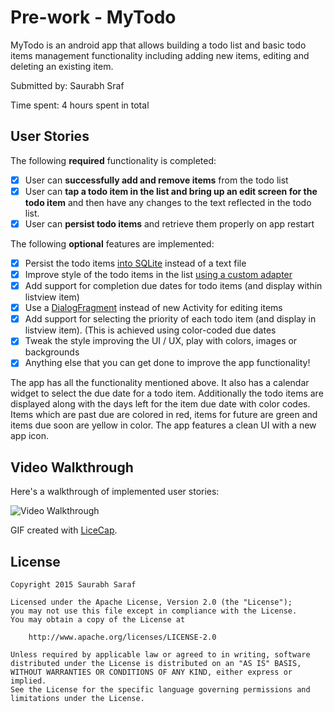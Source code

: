 # Pre-work - MyTodo

MyTodo is an android app that allows building a todo list and basic todo items management functionality including adding new items, editing and deleting an existing item.


Submitted by: Saurabh Sraf

Time spent: 4 hours spent in total

## User Stories

The following **required** functionality is completed:

* [x] User can **successfully add and remove items** from the todo list
* [x] User can **tap a todo item in the list and bring up an edit screen for the todo item** and then have any changes to the text reflected in the todo list.
* [x] User can **persist todo items** and retrieve them properly on app restart

The following **optional** features are implemented:

* [x] Persist the todo items [into SQLite](http://guides.codepath.com/android/Persisting-Data-to-the-Device#sqlite) instead of a text file
* [x] Improve style of the todo items in the list [using a custom adapter](http://guides.codepath.com/android/Using-an-ArrayAdapter-with-ListView)
* [x] Add support for completion due dates for todo items (and display within listview item)
* [x] Use a [DialogFragment](http://guides.codepath.com/android/Using-DialogFragment) instead of new Activity for editing items
* [x] Add support for selecting the priority of each todo item (and display in listview item). (This is achieved using color-coded due dates
* [x] Tweak the style improving the UI / UX, play with colors, images or backgrounds
* [x] Anything else that you can get done to improve the app functionality!

The app has all the functionality mentioned above. It also has a calendar widget to select the due date for a todo item. Additionally the todo items are displayed along with the days left for the item due date with color codes. Items which are past due are colored in red, items for future are green and items due soon are yellow in color. The app features a clean UI with a new app icon.


## Video Walkthrough 

Here's a walkthrough of implemented user stories:

<img src='http://i.imgur.com/lWwDyoI.gif' title='Video Walkthrough' width='' alt='Video Walkthrough' />

GIF created with [LiceCap](http://www.cockos.com/licecap/).


## License

    Copyright 2015 Saurabh Saraf

    Licensed under the Apache License, Version 2.0 (the "License");
    you may not use this file except in compliance with the License.
    You may obtain a copy of the License at

        http://www.apache.org/licenses/LICENSE-2.0

    Unless required by applicable law or agreed to in writing, software
    distributed under the License is distributed on an "AS IS" BASIS,
    WITHOUT WARRANTIES OR CONDITIONS OF ANY KIND, either express or implied.
    See the License for the specific language governing permissions and
    limitations under the License.
